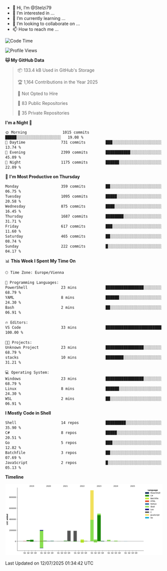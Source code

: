 - 👋 Hi, I’m @Stelzi79
- 👀 I’m interested in ...
- 🌱 I’m currently learning ...
- 💞️ I’m looking to collaborate on ...
- 📫 How to reach me ...

<!--START_SECTION:waka-->
![Code Time](http://img.shields.io/badge/Code%20Time-1%2C141%20hrs%2027%20mins-blue)

![Profile Views](http://img.shields.io/badge/Profile%20Views-0-blue)

**🐱 My GitHub Data** 

> 📦 133.4 kB Used in GitHub's Storage 
 > 
> 🏆 1,164 Contributions in the Year 2025
 > 
> 🚫 Not Opted to Hire
 > 
> 📜 83 Public Repositories 
 > 
> 🔑 35 Private Repositories 
 > 
**I'm a Night 🦉** 

```text
🌞 Morning                1015 commits        █████░░░░░░░░░░░░░░░░░░░░   19.08 % 
🌆 Daytime                731 commits         ███░░░░░░░░░░░░░░░░░░░░░░   13.74 % 
🌃 Evening                2399 commits        ███████████░░░░░░░░░░░░░░   45.09 % 
🌙 Night                  1175 commits        ██████░░░░░░░░░░░░░░░░░░░   22.09 % 
```
📅 **I'm Most Productive on Thursday** 

```text
Monday                   359 commits         ██░░░░░░░░░░░░░░░░░░░░░░░   06.75 % 
Tuesday                  1095 commits        █████░░░░░░░░░░░░░░░░░░░░   20.58 % 
Wednesday                875 commits         ████░░░░░░░░░░░░░░░░░░░░░   16.45 % 
Thursday                 1687 commits        ████████░░░░░░░░░░░░░░░░░   31.71 % 
Friday                   617 commits         ███░░░░░░░░░░░░░░░░░░░░░░   11.60 % 
Saturday                 465 commits         ██░░░░░░░░░░░░░░░░░░░░░░░   08.74 % 
Sunday                   222 commits         █░░░░░░░░░░░░░░░░░░░░░░░░   04.17 % 
```


📊 **This Week I Spent My Time On** 

```text
🕑︎ Time Zone: Europe/Vienna

💬 Programming Languages: 
PowerShell               23 mins             █████████████████░░░░░░░░   68.79 % 
YAML                     8 mins              ██████░░░░░░░░░░░░░░░░░░░   24.30 % 
Bash                     2 mins              ██░░░░░░░░░░░░░░░░░░░░░░░   06.91 % 

🔥 Editors: 
VS Code                  33 mins             █████████████████████████   100.00 % 

🐱‍💻 Projects: 
Unknown Project          23 mins             █████████████████░░░░░░░░   68.79 % 
stacks                   10 mins             ████████░░░░░░░░░░░░░░░░░   31.21 % 

💻 Operating System: 
Windows                  23 mins             █████████████████░░░░░░░░   68.79 % 
Linux                    8 mins              ██████░░░░░░░░░░░░░░░░░░░   24.30 % 
WSL                      2 mins              ██░░░░░░░░░░░░░░░░░░░░░░░   06.91 % 
```

**I Mostly Code in Shell** 

```text
Shell                    14 repos            █████████░░░░░░░░░░░░░░░░   35.90 % 
C#                       8 repos             █████░░░░░░░░░░░░░░░░░░░░   20.51 % 
Go                       5 repos             ███░░░░░░░░░░░░░░░░░░░░░░   12.82 % 
Batchfile                3 repos             ██░░░░░░░░░░░░░░░░░░░░░░░   07.69 % 
JavaScript               2 repos             █░░░░░░░░░░░░░░░░░░░░░░░░   05.13 % 
```



**Timeline**

![Lines of Code chart](https://raw.githubusercontent.com/Stelzi79/Stelzi79/main/assets/bar_graph.png)


 Last Updated on 12/07/2025 01:34:42 UTC
<!--END_SECTION:waka-->

<!---
Stelzi79/Stelzi79 is a ✨ special ✨ repository because its `README.md` (this file) appears on your GitHub profile.
You can click the Preview link to take a look at your changes.
--->
